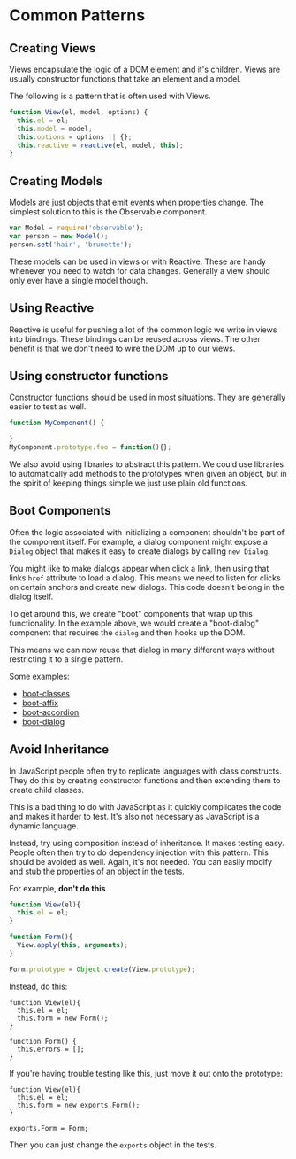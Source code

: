 # Common Patterns

## Creating Views

Views encapsulate the logic of a DOM element and it's children. Views are usually constructor functions that take an element and a model.

The following is a pattern that is often used with Views.

```js
function View(el, model, options) {
  this.el = el;
  this.model = model;
  this.options = options || {};
  this.reactive = reactive(el, model, this);
}
```

## Creating Models

Models are just objects that emit events when properties change. The simplest solution to this is the Observable component.

```js
var Model = require('observable');
var person = new Model();
person.set('hair', 'brunette');
```

These models can be used in views or with Reactive. These are handy whenever you need to watch for data changes. Generally a view should only ever have a single model though.

## Using Reactive

Reactive is useful for pushing a lot of the common logic we write in views into bindings. These bindings can be reused across views. The other benefit is that we don't need to wire the DOM up to our views.

## Using constructor functions

Constructor functions should be used in most situations. They are generally easier to test as well.

```js
function MyComponent() {

}
MyComponent.prototype.foo = function(){};
```

We also avoid using libraries to abstract this pattern. We could use libraries to automatically add methods to the prototypes when given an object, but in the spirit of keeping things simple we just use plain old functions.

## Boot Components

Often the logic associated with initializing a component shouldn't be part of the component itself. For example, a dialog component might expose a `Dialog` object that makes it easy to create dialogs by calling `new Dialog`. 

You might like to make dialogs appear when click a link, then using that links `href` attribute to load a dialog. This means we need to listen for clicks on certain anchors and create new dialogs. This code doesn't belong in the dialog itself.

To get around this, we create "boot" components that wrap up this functionality. In the example above, we would create a "boot-dialog" component that requires the `dialog` and then hooks up the DOM.

This means we can now reuse that dialog in many different ways without restricting it to a single pattern.

Some examples:

* [boot-classes](https://github.com/nib-components/boot-classes)
* [boot-affix](https://github.com/nib-components/boot-affix)
* [boot-accordion](https://github.com/nib-components/boot-accordion)
* [boot-dialog](https://github.com/nib-components/boot-dialog)

## Avoid Inheritance

In JavaScript people often try to replicate languages with class constructs. They do this by creating constructor functions and then extending them to create child classes. 

This is a bad thing to do with JavaScript as it quickly complicates the code and makes it harder to test. It's also not necessary as JavaScript is a dynamic language.

Instead, try using composition instead of inheritance. It makes testing easy. People often then try to do dependency injection with this pattern. This should be avoided as well. Again, it's not needed. You can easily modify and stub the properties of an object in the tests.

For example, **don't do this**

```js
function View(el){
  this.el = el;
}

function Form(){
  View.apply(this, arguments);
}

Form.prototype = Object.create(View.prototype);
```

Instead, do this:

```
function View(el){
  this.el = el;
  this.form = new Form();
}

function Form() {
  this.errors = [];
}
```

If you're having trouble testing like this, just move it out onto the prototype:

```
function View(el){
  this.el = el;
  this.form = new exports.Form();
}

exports.Form = Form;
```

Then you can just change the `exports` object in the tests. 
